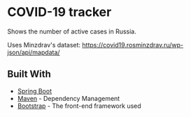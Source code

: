 COVID-19 tracker
===

Shows the number of active cases in Russia.

Uses Minzdrav's dataset: https://covid19.rosminzdrav.ru/wp-json/api/mapdata/

## Built With

* [Spring Boot](https://spring.io/projects/spring-boot)
* [Maven](https://maven.apache.org/) - Dependency Management
* [Bootstrap](https://getbootstrap.com/docs/4.5/getting-started/introduction/) - The front-end framework used